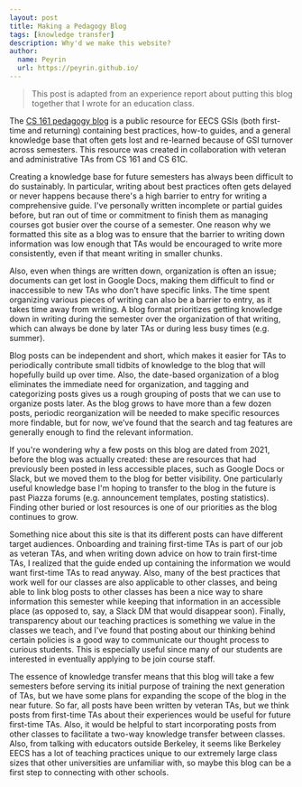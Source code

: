 ```yaml
---
layout: post
title: Making a Pedagogy Blog
tags: [knowledge transfer]
description: Why'd we make this website?
author:
  name: Peyrin
  url: https://peyrin.github.io/
---
```


> This post is adapted from an experience report about putting this blog together that I wrote for an education class.

The [CS 161 pedagogy blog](https://pedagogy.cs161.org) is a public resource for EECS GSIs (both first-time and returning) containing best practices, how-to guides, and a general knowledge base that often gets lost and re-learned because of GSI turnover across semesters. This resource was created in collaboration with veteran and administrative TAs from CS 161 and CS 61C.

Creating a knowledge base for future semesters has always been difficult to do sustainably. In particular, writing about best practices often gets delayed or never happens because there's a high barrier to entry for writing a comprehensive guide. I've personally written incomplete or partial guides before, but ran out of time or commitment to finish them as managing courses got busier over the course of a semester. One reason why we formatted this site as a blog was to ensure that the barrier to writing down information was low enough that TAs would be encouraged to write more consistently, even if that meant writing in smaller chunks.

Also, even when things are written down, organization is often an issue; documents can get lost in Google Docs, making them difficult to find or inaccessible to new TAs who don't have specific links. The time spent organizing various pieces of writing can also be a barrier to entry, as it takes time away from writing. A blog format prioritizes getting knowledge down in writing during the semester over the organization of that writing, which can always be done by later TAs or during less busy times (e.g. summer).

Blog posts can be independent and short, which makes it easier for TAs to periodically contribute small tidbits of knowledge to the blog that will hopefully build up over time. Also, the date-based organization of a blog eliminates the immediate need for organization, and tagging and categorizing posts gives us a rough grouping of posts that we can use to organize posts later. As the blog grows to have more than a few dozen posts, periodic reorganization will be needed to make specific resources more findable, but for now, we’ve found that the search and tag features are generally enough to find the relevant information.

If you're wondering why a few posts on this blog are dated from 2021, before the blog was actually created: these are resources that had previously been posted in less accessible places, such as Google Docs or Slack, but we moved them to the blog for better visibility. One particularly useful knowledge base I'm hoping to transfer to the blog in the future is past Piazza forums (e.g. announcement templates, posting statistics). Finding other buried or lost resources is one of our priorities as the blog continues to grow. 

Something nice about this site is that its different posts can have different target audiences. Onboarding and training first-time TAs is part of our job as veteran TAs, and when writing down advice on how to train first-time TAs, I realized that the guide ended up containing the information we would want first-time TAs to read anyway. Also, many of the best practices that work well for our classes are also applicable to other classes, and being able to link blog posts to other classes has been a nice way to share information this semester while keeping that information in an accessible place (as opposed to, say, a Slack DM that would disappear soon). Finally, transparency about our teaching practices is something we value in the classes we teach, and I've found that posting about our thinking behind certain policies is a good way to communicate our thought process to curious students. This is especially useful since many of our students are interested in eventually applying to be join course staff.

The essence of knowledge transfer means that this blog will take a few semesters before serving its initial purpose of training the next generation of TAs, but we have some plans for expanding the scope of the blog in the near future. So far, all posts have been written by veteran TAs, but we think posts from first-time TAs about their experiences would be useful for future first-time TAs. Also, it would be helpful to start incorporating posts from other classes to facilitate a two-way knowledge transfer between classes. Also, from talking with educators outside Berkeley, it seems like Berkeley EECS has a lot of teaching practices unique to our extremely large class sizes that other universities are unfamiliar with, so maybe this blog can be a first step to connecting with other schools.